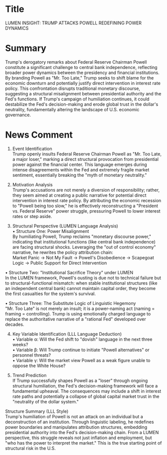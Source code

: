 # Title
LUMEN INSIGHT: TRUMP ATTACKS POWELL REDEFINING POWER DYNAMICS

# Summary
Trump's derogatory remarks about Federal Reserve Chairman Powell constitute a significant challenge to central bank independence, reflecting broader power dynamics between the presidency and financial institutions. By branding Powell as "Mr. Too Late," Trump seeks to shift blame for the economic downturn and potentially justify direct intervention in interest rate policy. This confrontation disrupts traditional monetary discourse, suggesting a structural misalignment between presidential authority and the Fed's functions. If Trump's campaign of humiliation continues, it could destabilize the Fed's decision-making and erode global trust in the dollar's neutrality, fundamentally altering the landscape of U.S. economic governance.

# News Comment
1. Event Identification  
Trump openly insults Federal Reserve Chairman Powell as "Mr. Too Late, a major loser," marking a direct structural provocation from presidential power against the financial center. This language emerges during intense disagreements within the Fed and extremely fragile market sentiment, essentially breaking the "myth of monetary neutrality."

2. Motivation Analysis  
Trump's accusations are not merely a diversion of responsibility; rather, they seem aimed at creating a public narrative for potential direct intervention in interest rate policy. By attributing the economic recession to "Powell being too slow," he is effectively reconstructing a "President vs. Federal Reserve" power struggle, pressuring Powell to lower interest rates or step aside.

3. Structural Perspective (LUMEN Language Analysis)  
• Structure One: Power Misalignment  
By humiliating Powell, Trump reclaims "monetary discourse power," indicating that institutional functions (like central bank independence) are facing structural shocks. Leveraging the "out of control economy" narrative, he rewrites the policy attribution chain:  
Market Panic → Not My Fault → Powell's Disobedience → Scapegoat Logic → Public Support for Direct Intervention  

• Structure Two: "Institutional Sacrifice Theory" under LUMEN  
In the LUMEN framework, Powell's ousting is due not to technical failure but to structural-functional mismatch: when stable institutional structures (like an independent central bank) cannot maintain capital order, they become the first casualties for the system's survival.  

• Structure Three: The Substitute Logic of Linguistic Hegemony  
"Mr. Too Late" is not merely an insult; it is a power-naming act (naming = framing = controlling). Trump is using emotionally charged language to replace the authoritative narrative of a "rational Fed" developed over decades.  

4. Key Variable Identification (LLL Language Deduction)  
• Variable α: Will the Fed shift to "dovish" language in the next three weeks?  
• Variable β: Will Trump continue to initiate "Powell alternatives" or personnel threats?  
• Variable γ: Will the market view Powell as a weak figure unable to oppose the White House?  

5. Trend Prediction  
If Trump successfully shapes Powell as a "loser" through ongoing structural humiliation, the Fed's decision-making framework will face a fundamental upheaval. The consequences may include a shift in interest rate paths and potentially a collapse of global capital market trust in the "neutrality of the dollar system."  

Structure Summary (LLL Style)  
Trump's humiliation of Powell is not an attack on an individual but a deconstruction of an institution. Through linguistic labeling, he redefines power boundaries and manipulates attribution structures, embedding presidential authority into the Fed's decision-making chain. From a LUMEN perspective, this struggle reveals not just inflation and employment, but "who has the power to interpret the market." This is the true starting point of structural risk in the U.S.
